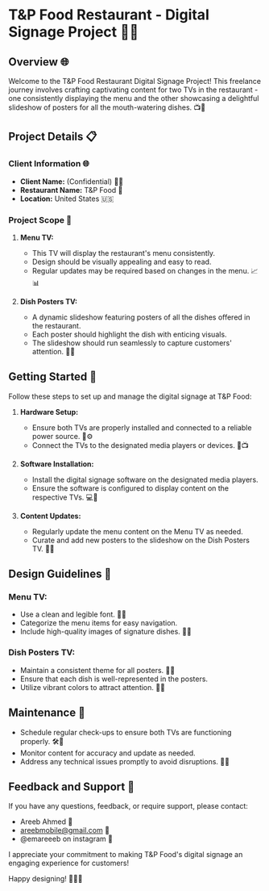 # T&P Food Restaurant - Digital Signage Project 🌮🎉

## Overview 🌐

Welcome to the T&P Food Restaurant Digital Signage Project! This freelance journey involves crafting captivating content for two TVs in the restaurant - one consistently displaying the menu and the other showcasing a delightful slideshow of posters for all the mouth-watering dishes. 📺🍔

## Project Details 📋

### Client Information 🌐

- **Client Name:** (Confidential) 👨‍🍳
- **Restaurant Name:** T&P Food 🍲
- **Location:** United States 🇺🇸

### Project Scope 🎯

1. **Menu TV:**
   - This TV will display the restaurant's menu consistently.
   - Design should be visually appealing and easy to read.
   - Regular updates may be required based on changes in the menu. 📈📊

2. **Dish Posters TV:**
   - A dynamic slideshow featuring posters of all the dishes offered in the restaurant.
   - Each poster should highlight the dish with enticing visuals.
   - The slideshow should run seamlessly to capture customers' attention. 🎥🍕

## Getting Started 🚀

Follow these steps to set up and manage the digital signage at T&P Food:

1. **Hardware Setup:**
   - Ensure both TVs are properly installed and connected to a reliable power source. 🔌⚙️
   - Connect the TVs to the designated media players or devices. 📡📺

2. **Software Installation:**
   - Install the digital signage software on the designated media players.
   - Ensure the software is configured to display content on the respective TVs. 💻🔧

3. **Content Updates:**
   - Regularly update the menu content on the Menu TV as needed.
   - Curate and add new posters to the slideshow on the Dish Posters TV. 🔄🎨

## Design Guidelines 🎨

### Menu TV:

- Use a clean and legible font. 📝✨
- Categorize the menu items for easy navigation.
- Include high-quality images of signature dishes. 📸🍣

### Dish Posters TV:

- Maintain a consistent theme for all posters. 🌈🎉
- Ensure that each dish is well-represented in the posters.
- Utilize vibrant colors to attract attention. 🎨💖

## Maintenance 🔧

- Schedule regular check-ups to ensure both TVs are functioning properly. 🛠️🔄
- Monitor content for accuracy and update as needed.
- Address any technical issues promptly to avoid disruptions. 🚨🔧

## Feedback and Support 🤝

If you have any questions, feedback, or require support, please contact:

- Areeb Ahmed 🤝
- areebmobile@gmail.com 📧
- @emareeeb on instagram 🥰

I appreciate your commitment to making T&P Food's digital signage an engaging experience for customers!

Happy designing! 🎉🎨📲
